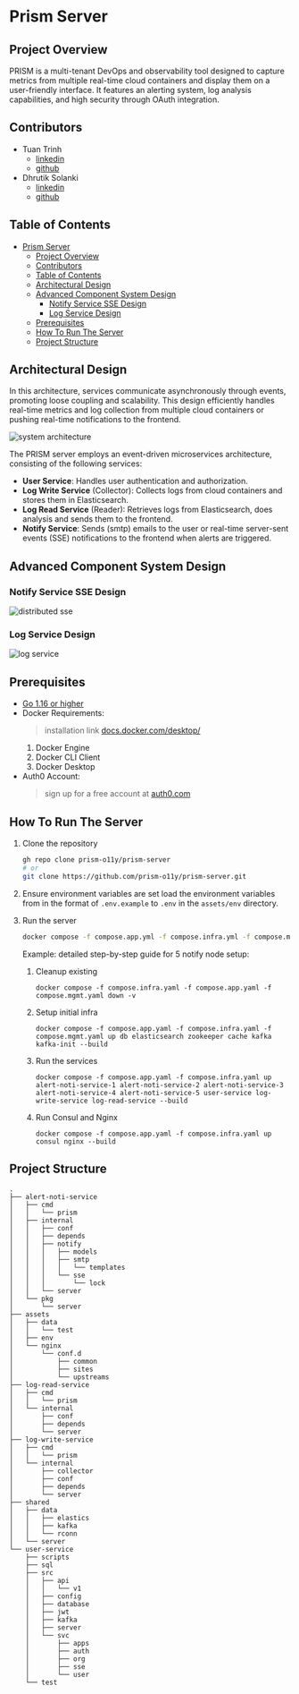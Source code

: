 # Prism Server

## Project Overview

PRISM is a multi-tenant DevOps and observability tool designed to capture metrics from multiple real-time cloud containers and display them on a user-friendly interface. It features an alerting system, log analysis capabilities, and high security through OAuth integration.

## Contributors

- Tuan Trinh
  - [linkedin](https://www.linkedin.com/in/tuan882612/)
  - [github](https://github.com/tuan882612)
- Dhrutik Solanki
  - [linkedin](https://www.linkedin.com/in/dhrutik0602/)
  - [github](https://github.com/DhrutikS257)

## Table of Contents

- [Prism Server](#prism-server)
  - [Project Overview](#project-overview)
  - [Contributors](#contributors)
  - [Table of Contents](#table-of-contents)
  - [Architectural Design](#architectural-design)
  - [Advanced Component System Design](#advanced-component-system-design)
    - [Notify Service SSE Design](#notify-service-sse-design)
    - [Log Service Design](#log-service-design)
  - [Prerequisites](#prerequisites)
  - [How To Run The Server](#how-to-run-the-server)
  - [Project Structure](#project-structure)

## Architectural Design

In this architecture, services communicate asynchronously through events, promoting loose coupling and scalability. This design efficiently handles real-time metrics and log collection from multiple cloud containers or pushing real-time notifications to the frontend.

![system architecture](assets/images/system-arch.png)

The PRISM server employs an event-driven microservices architecture, consisting of the following services:

- **User Service**: Handles user authentication and authorization.
- **Log Write Service** (Collector): Collects logs from cloud containers and stores them in Elasticsearch.
- **Log Read Service** (Reader): Retrieves logs from Elasticsearch, does analysis and sends them to the frontend.
- **Notify Service**: Sends (smtp) emails to the user or real-time server-sent events (SSE) notifications to the frontend when alerts are triggered.

## Advanced Component System Design

### Notify Service SSE Design

![distributed sse](assets/images/distributed-sse.png)

### Log Service Design

![log service](assets/images/log-service.png)

## Prerequisites

- [Go 1.16 or higher](https://go.dev/doc/install)
- Docker Requirements:
    > installation link [docs.docker.com/desktop/](https://docs.docker.com/desktop/)
    1. Docker Engine
    2. Docker CLI Client
    3. Docker Desktop
- Auth0 Account:
    > sign up for a free account at [auth0.com](https://auth0.com/)

## How To Run The Server

1. Clone the repository

    ```bash
    gh repo clone prism-o11y/prism-server
    # or
    git clone https://github.com/prism-o11y/prism-server.git
    ```

2. Ensure environment variables are set
    load the environment variables from in the format of `.env.example` to `.env` in the `assets/env` directory.

3. Run the server

    ```bash
    docker compose -f compose.app.yml -f compose.infra.yml -f compose.mgmt.yml up
    ```

    Example: detailed step-by-step guide for 5 notify node setup:

   1. Cleanup existing

        ```plaintext
        docker compose -f compose.infra.yaml -f compose.app.yaml -f compose.mgmt.yaml down -v
        ```

   2. Setup initial infra

        ```plaintext
        docker compose -f compose.app.yaml -f compose.infra.yaml -f compose.mgmt.yaml up db elasticsearch zookeeper cache kafka kafka-init --build
        ```

   3. Run the services

        ```plaintext
        docker compose -f compose.app.yaml -f compose.infra.yaml up alert-noti-service-1 alert-noti-service-2 alert-noti-service-3 alert-noti-service-4 alert-noti-service-5 user-service log-write-service log-read-service --build
        ```

   4. Run Consul and Nginx

        ```plaintext
        docker compose -f compose.app.yaml -f compose.infra.yaml up consul nginx --build
        ```

## Project Structure

```plaintext
.
├── alert-noti-service
│   ├── cmd
│   │   └── prism
│   ├── internal
│   │   ├── conf
│   │   ├── depends
│   │   ├── notify
│   │   │   ├── models
│   │   │   ├── smtp
│   │   │   │   └── templates
│   │   │   └── sse
│   │   │       └── lock
│   │   └── server
│   └── pkg
│       └── server
├── assets
│   ├── data
│   │   └── test
│   ├── env
│   └── nginx
│       └── conf.d
│           ├── common
│           ├── sites
│           └── upstreams
├── log-read-service
│   ├── cmd
│   │   └── prism
│   └── internal
│       ├── conf
│       ├── depends
│       └── server
├── log-write-service
│   ├── cmd
│   │   └── prism
│   └── internal
│       ├── collector
│       ├── conf
│       ├── depends
│       └── server
├── shared
│   ├── data
│   │   ├── elastics
│   │   ├── kafka
│   │   └── rconn
│   └── server
└── user-service
    ├── scripts
    ├── sql
    ├── src
    │   ├── api
    │   │   └── v1
    │   ├── config
    │   ├── database
    │   ├── jwt
    │   ├── kafka
    │   ├── server
    │   └── svc
    │       ├── apps
    │       ├── auth
    │       ├── org
    │       ├── sse
    │       └── user
    └── test
```
